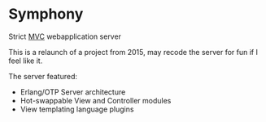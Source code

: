 # Symphony
Strict <a href="https://en.wikipedia.org/wiki/Model%E2%80%93view%E2%80%93controller">MVC</a> webapplication server

This is a relaunch of a project from 2015, may recode the server for fun if I feel like it.

The server featured:
* Erlang/OTP Server architecture
* Hot-swappable View and Controller modules
* View templating language plugins
